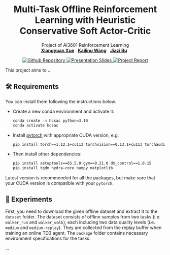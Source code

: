 <h1 align="center">
Multi-Task Offline Reinforcement Learning with Heuristic Conservative Soft Actor-Critic
</h1>
<p align="center">
    Project of AI3601 Reinforcement Learning
    <br />
    <a href="https://github.com/xxyQwQ"><strong>Xiangyuan Xue</strong></a>
    &nbsp;
    <a href="https://github.com/Loping151"><strong>Kailing Wang</strong></a>
    &nbsp;
    <a href="https://github.com/Bujiazi"><strong>Jiazi Bu</strong></a>
    &nbsp;
</p>
<p align="center">
    <a href="https://github.com/"> <img alt="Github Repository" src="https://img.shields.io/badge/Github-Repository-blue?logo=github&logoColor=blue"> </a>
    <a href="assets/slides.pdf"> <img alt="Presentation Slides" src="https://img.shields.io/badge/Presentation-Slides-green?logo=googlenews&logoColor=green"> </a>
    <a href='assets/report.pdf'> <img alt='Project Report' src='https://img.shields.io/badge/Project-Report-red?style=flat&logo=googlescholar&logoColor=red'> </a>
</p>

This project aims to ...

<!-- ![teasor](assets/teasor.png) -->

## 🛠️ Requirements

You can install them following the instructions below.

* Create a new conda environment and activate it:
  
    ```bash
    conda create -n hcsac python=3.10
    conda activate hcsac
    ```

* Install [pytorch](https://pytorch.org/get-started/previous-versions/) with appropriate CUDA version, e.g.
  
    ```bash
    pip install torch==1.12.1+cu113 torchvision==0.13.1+cu113 torchaudio==0.12.1 --extra-index-url https://download.pytorch.org/whl/cu113
    ```

* Then install other dependencies:
  
    ```bash
    pip install setuptools==65.5.0 gym==0.21.0 dm_control==1.0.15
    pip install tqdm hydra-core numpy matplotlib
    ```

Latest version is recommended for all the packages, but make sure that your CUDA version is compatible with your `pytorch`.

## 🚀 Experiments

First, you need to download the given offline dataset and extract it to the `dataset` folder. The dataset consists of offline samples from two tasks (i.e. `walker_run` and `walker_walk`), each including two data quality levels (i.e. `medium` and `medium-replay`). They are collected from the replay buffer when training an online TD3 agent. The `package` folder contains necessary environment specifications for the tasks.

...